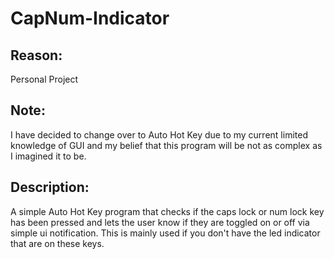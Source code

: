 # CapNum-Indicator

## **Reason:**
Personal Project

## **Note:** 
I have decided to change over to Auto Hot Key due to my current limited knowledge of GUI and my belief that this program will be not as complex as I imagined it to be.

## **Description:** 
A simple Auto Hot Key program that checks if the caps lock or num lock key has been pressed and lets the user know if they are toggled on or off via simple ui notification. This is mainly used if you don't have the led indicator that are on these keys.
